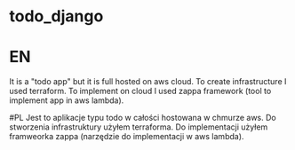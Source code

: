 # todo_django


# EN
It is a  "todo app" but it is full hosted on aws cloud. To create infrastructure I used terraform.
To implement on cloud I used zappa framework (tool to implement app in aws lambda).

#PL
Jest to aplikacje typu todo w całości hostowana w chmurze aws.
Do stworzenia infrastruktury użyłem terraforma.
Do implementacji użyłem framweorka zappa (narzędzie do implementacji w aws lambda).
